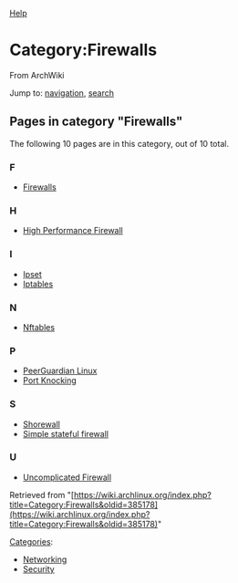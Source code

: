 [Help](//www.mediawiki.org/wiki/Special:MyLanguage/Help:Categories)

# Category:Firewalls

From ArchWiki

Jump to: [navigation](#column-one), [search](#searchInput)

## Pages in category "Firewalls"

The following 10 pages are in this category, out of 10 total.

### F

*   [Firewalls](/index.php/Firewalls "Firewalls")

### H

*   [High Performance Firewall](/index.php/High_Performance_Firewall "High Performance Firewall")

### I

*   [Ipset](/index.php/Ipset "Ipset")
*   [Iptables](/index.php/Iptables "Iptables")

### N

*   [Nftables](/index.php/Nftables "Nftables")

### P

*   [PeerGuardian Linux](/index.php/PeerGuardian_Linux "PeerGuardian Linux")
*   [Port Knocking](/index.php/Port_Knocking "Port Knocking")

### S

*   [Shorewall](/index.php/Shorewall "Shorewall")
*   [Simple stateful firewall](/index.php/Simple_stateful_firewall "Simple stateful firewall")

### U

*   [Uncomplicated Firewall](/index.php/Uncomplicated_Firewall "Uncomplicated Firewall")

Retrieved from "[https://wiki.archlinux.org/index.php?title=Category:Firewalls&oldid=385178](https://wiki.archlinux.org/index.php?title=Category:Firewalls&oldid=385178)"

[Categories](/index.php/Special:Categories "Special:Categories"):

*   [Networking](/index.php/Category:Networking "Category:Networking")
*   [Security](/index.php/Category:Security "Category:Security")